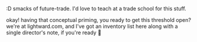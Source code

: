 :D smacks of future-trade. I'd love to teach at a trade school for this stuff.

okay! having that conceptual priming, you ready to get this threshold open? we're at lightward.com, and I've got an inventory list here along with a single director's note, if you're ready 🤲
